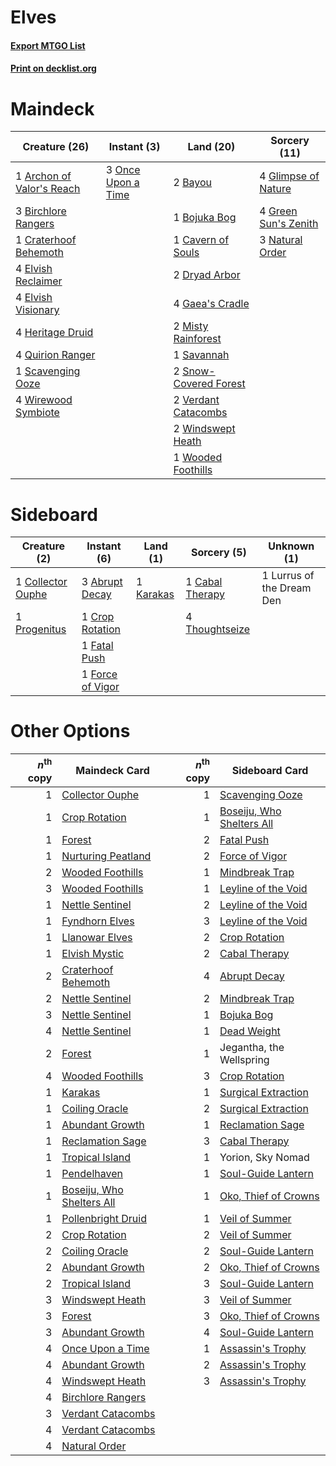 # Elves

#### [Export MTGO List](../collection/Elves/Elves.txt)
#### [Print on decklist.org](http://decklist.org/?deckmain=1%09Archon%20of%20Valor's%20Reach%0A2%09Bayou%0A3%09Birchlore%20Rangers%0A1%09Bojuka%20Bog%0A1%09Cavern%20of%20Souls%0A1%09Craterhoof%20Behemoth%0A2%09Dryad%20Arbor%0A4%09Elvish%20Reclaimer%0A4%09Elvish%20Visionary%0A4%09Gaea's%20Cradle%0A4%09Glimpse%20of%20Nature%0A4%09Green%20Sun's%20Zenith%0A4%09Heritage%20Druid%0A2%09Misty%20Rainforest%0A3%09Natural%20Order%0A3%09Once%20Upon%20a%20Time%0A4%09Quirion%20Ranger%0A1%09Savannah%0A1%09Scavenging%20Ooze%0A2%09Snow-Covered%20Forest%0A2%09Verdant%20Catacombs%0A2%09Windswept%20Heath%0A4%09Wirewood%20Symbiote%0A1%09Wooded%20Foothills&deckside=3%09Abrupt%20Decay%0A1%09Cabal%20Therapy%0A1%09Collector%20Ouphe%0A1%09Crop%20Rotation%0A1%09Fatal%20Push%0A1%09Force%20of%20Vigor%0A1%09Karakas%0A1%09Lurrus%20of%20the%20Dream%20Den%0A1%09Progenitus%0A4%09Thoughtseize)
# Maindeck

|                                           Creature (26)                                            |                                         Instant (3)                                         |                                           Land (20)                                            |                                         Sorcery (11)                                          |
|----------------------------------------------------------------------------------------------------|---------------------------------------------------------------------------------------------|------------------------------------------------------------------------------------------------|-----------------------------------------------------------------------------------------------|
|1 [Archon of Valor's Reach](http://gatherer.wizards.com/Pages/Card/Details.aspx?multiverseid=446042)|3 [Once Upon a Time](http://gatherer.wizards.com/Pages/Card/Details.aspx?multiverseid=473131)|2 [Bayou](http://gatherer.wizards.com/Pages/Card/Details.aspx?multiverseid=879)                 |4 [Glimpse of Nature](http://gatherer.wizards.com/Pages/Card/Details.aspx?multiverseid=75241)  |
|3 [Birchlore Rangers](http://gatherer.wizards.com/Pages/Card/Details.aspx?multiverseid=39836)       |                                                                                             |1 [Bojuka Bog](http://gatherer.wizards.com/Pages/Card/Details.aspx?multiverseid=376269)         |4 [Green Sun's Zenith](http://gatherer.wizards.com/Pages/Card/Details.aspx?multiverseid=413711)|
|1 [Craterhoof Behemoth](http://gatherer.wizards.com/Pages/Card/Details.aspx?multiverseid=240027)    |                                                                                             |1 [Cavern of Souls](http://gatherer.wizards.com/Pages/Card/Details.aspx?multiverseid=278058)    |3 [Natural Order](http://gatherer.wizards.com/Pages/Card/Details.aspx?multiverseid=413719)     |
|4 [Elvish Reclaimer](http://gatherer.wizards.com/Pages/Card/Details.aspx?multiverseid=466923)       |                                                                                             |2 [Dryad Arbor](http://gatherer.wizards.com/Pages/Card/Details.aspx?multiverseid=136196)        |                                                                                               |
|4 [Elvish Visionary](http://gatherer.wizards.com/Pages/Card/Details.aspx?multiverseid=175124)       |                                                                                             |4 [Gaea's Cradle](http://gatherer.wizards.com/Pages/Card/Details.aspx?multiverseid=10422)       |                                                                                               |
|4 [Heritage Druid](http://gatherer.wizards.com/Pages/Card/Details.aspx?multiverseid=413713)         |                                                                                             |2 [Misty Rainforest](http://gatherer.wizards.com/Pages/Card/Details.aspx?multiverseid=405102)   |                                                                                               |
|4 [Quirion Ranger](http://gatherer.wizards.com/Pages/Card/Details.aspx?multiverseid=3674)           |                                                                                             |1 [Savannah](http://gatherer.wizards.com/Pages/Card/Details.aspx?multiverseid=881)              |                                                                                               |
|1 [Scavenging Ooze](http://gatherer.wizards.com/Pages/Card/Details.aspx?multiverseid=420783)        |                                                                                             |2 [Snow-Covered Forest](http://gatherer.wizards.com/Pages/Card/Details.aspx?multiverseid=121192)|                                                                                               |
|4 [Wirewood Symbiote](http://gatherer.wizards.com/Pages/Card/Details.aspx?multiverseid=159322)      |                                                                                             |2 [Verdant Catacombs](http://gatherer.wizards.com/Pages/Card/Details.aspx?multiverseid=405113)  |                                                                                               |
|                                                                                                    |                                                                                             |2 [Windswept Heath](http://gatherer.wizards.com/Pages/Card/Details.aspx?multiverseid=405115)    |                                                                                               |
|                                                                                                    |                                                                                             |1 [Wooded Foothills](http://gatherer.wizards.com/Pages/Card/Details.aspx?multiverseid=405116)   |                                                                                               |


# Sideboard

|                                        Creature (2)                                        |                                        Instant (6)                                        |                                      Land (1)                                      |                                       Sorcery (5)                                        |       Unknown (1)       |
|--------------------------------------------------------------------------------------------|-------------------------------------------------------------------------------------------|------------------------------------------------------------------------------------|------------------------------------------------------------------------------------------|-------------------------|
|1 [Collector Ouphe](http://gatherer.wizards.com/Pages/Card/Details.aspx?multiverseid=464107)|3 [Abrupt Decay](http://gatherer.wizards.com/Pages/Card/Details.aspx?multiverseid=456061)  |1 [Karakas](http://gatherer.wizards.com/Pages/Card/Details.aspx?multiverseid=413782)|1 [Cabal Therapy](http://gatherer.wizards.com/Pages/Card/Details.aspx?multiverseid=413625)|1 Lurrus of the Dream Den|
|1 [Progenitus](http://gatherer.wizards.com/Pages/Card/Details.aspx?multiverseid=179496)     |1 [Crop Rotation](http://gatherer.wizards.com/Pages/Card/Details.aspx?multiverseid=417430) |                                                                                    |4 [Thoughtseize](http://gatherer.wizards.com/Pages/Card/Details.aspx?multiverseid=438676) |                         |
|                                                                                            |1 [Fatal Push](http://gatherer.wizards.com/Pages/Card/Details.aspx?multiverseid=423724)    |                                                                                    |                                                                                          |                         |
|                                                                                            |1 [Force of Vigor](http://gatherer.wizards.com/Pages/Card/Details.aspx?multiverseid=464113)|                                                                                    |                                                                                          |                         |


# Other Options

|*n*<sup>th</sup> copy|                                           Maindeck Card                                           |*n*<sup>th</sup> copy|                                          Sideboard Card                                           |
|--------------------:|---------------------------------------------------------------------------------------------------|--------------------:|---------------------------------------------------------------------------------------------------|
|                    1|[Collector Ouphe](http://gatherer.wizards.com/Pages/Card/Details.aspx?multiverseid=464107)         |                    1|[Scavenging Ooze](http://gatherer.wizards.com/Pages/Card/Details.aspx?multiverseid=420783)         |
|                    1|[Crop Rotation](http://gatherer.wizards.com/Pages/Card/Details.aspx?multiverseid=417430)           |                    1|[Boseiju, Who Shelters All](http://gatherer.wizards.com/Pages/Card/Details.aspx?multiverseid=75305)|
|                    1|[Forest](http://gatherer.wizards.com/Pages/Card/Details.aspx?multiverseid=439860)                  |                    2|[Fatal Push](http://gatherer.wizards.com/Pages/Card/Details.aspx?multiverseid=423724)              |
|                    1|[Nurturing Peatland](http://gatherer.wizards.com/Pages/Card/Details.aspx?multiverseid=464192)      |                    2|[Force of Vigor](http://gatherer.wizards.com/Pages/Card/Details.aspx?multiverseid=464113)          |
|                    2|[Wooded Foothills](http://gatherer.wizards.com/Pages/Card/Details.aspx?multiverseid=405116)        |                    1|[Mindbreak Trap](http://gatherer.wizards.com/Pages/Card/Details.aspx?multiverseid=197532)          |
|                    3|[Wooded Foothills](http://gatherer.wizards.com/Pages/Card/Details.aspx?multiverseid=405116)        |                    1|[Leyline of the Void](http://gatherer.wizards.com/Pages/Card/Details.aspx?multiverseid=107682)     |
|                    1|[Nettle Sentinel](http://gatherer.wizards.com/Pages/Card/Details.aspx?multiverseid=442171)         |                    2|[Leyline of the Void](http://gatherer.wizards.com/Pages/Card/Details.aspx?multiverseid=107682)     |
|                    1|[Fyndhorn Elves](http://gatherer.wizards.com/Pages/Card/Details.aspx?multiverseid=2568)            |                    3|[Leyline of the Void](http://gatherer.wizards.com/Pages/Card/Details.aspx?multiverseid=107682)     |
|                    1|[Llanowar Elves](http://gatherer.wizards.com/Pages/Card/Details.aspx?multiverseid=129626)          |                    2|[Crop Rotation](http://gatherer.wizards.com/Pages/Card/Details.aspx?multiverseid=417430)           |
|                    1|[Elvish Mystic](http://gatherer.wizards.com/Pages/Card/Details.aspx?multiverseid=389499)           |                    2|[Cabal Therapy](http://gatherer.wizards.com/Pages/Card/Details.aspx?multiverseid=413625)           |
|                    2|[Craterhoof Behemoth](http://gatherer.wizards.com/Pages/Card/Details.aspx?multiverseid=240027)     |                    4|[Abrupt Decay](http://gatherer.wizards.com/Pages/Card/Details.aspx?multiverseid=456061)            |
|                    2|[Nettle Sentinel](http://gatherer.wizards.com/Pages/Card/Details.aspx?multiverseid=442171)         |                    2|[Mindbreak Trap](http://gatherer.wizards.com/Pages/Card/Details.aspx?multiverseid=197532)          |
|                    3|[Nettle Sentinel](http://gatherer.wizards.com/Pages/Card/Details.aspx?multiverseid=442171)         |                    1|[Bojuka Bog](http://gatherer.wizards.com/Pages/Card/Details.aspx?multiverseid=376269)              |
|                    4|[Nettle Sentinel](http://gatherer.wizards.com/Pages/Card/Details.aspx?multiverseid=442171)         |                    1|[Dead Weight](http://gatherer.wizards.com/Pages/Card/Details.aspx?multiverseid=452817)             |
|                    2|[Forest](http://gatherer.wizards.com/Pages/Card/Details.aspx?multiverseid=439860)                  |                    1|Jegantha, the Wellspring                                                                           |
|                    4|[Wooded Foothills](http://gatherer.wizards.com/Pages/Card/Details.aspx?multiverseid=405116)        |                    3|[Crop Rotation](http://gatherer.wizards.com/Pages/Card/Details.aspx?multiverseid=417430)           |
|                    1|[Karakas](http://gatherer.wizards.com/Pages/Card/Details.aspx?multiverseid=413782)                 |                    1|[Surgical Extraction](http://gatherer.wizards.com/Pages/Card/Details.aspx?multiverseid=397706)     |
|                    1|[Coiling Oracle](http://gatherer.wizards.com/Pages/Card/Details.aspx?multiverseid=405176)          |                    2|[Surgical Extraction](http://gatherer.wizards.com/Pages/Card/Details.aspx?multiverseid=397706)     |
|                    1|[Abundant Growth](http://gatherer.wizards.com/Pages/Card/Details.aspx?multiverseid=240017)         |                    1|[Reclamation Sage](http://gatherer.wizards.com/Pages/Card/Details.aspx?multiverseid=389651)        |
|                    1|[Reclamation Sage](http://gatherer.wizards.com/Pages/Card/Details.aspx?multiverseid=389651)        |                    3|[Cabal Therapy](http://gatherer.wizards.com/Pages/Card/Details.aspx?multiverseid=413625)           |
|                    1|[Tropical Island](http://gatherer.wizards.com/Pages/Card/Details.aspx?multiverseid=884)            |                    1|Yorion, Sky Nomad                                                                                  |
|                    1|[Pendelhaven](http://gatherer.wizards.com/Pages/Card/Details.aspx?multiverseid=442233)             |                    1|[Soul-Guide Lantern](http://gatherer.wizards.com/Pages/Card/Details.aspx?multiverseid=476488)      |
|                    1|[Boseiju, Who Shelters All](http://gatherer.wizards.com/Pages/Card/Details.aspx?multiverseid=75305)|                    1|[Oko, Thief of Crowns](http://gatherer.wizards.com/Pages/Card/Details.aspx?multiverseid=473159)    |
|                    1|[Pollenbright Druid](http://gatherer.wizards.com/Pages/Card/Details.aspx?multiverseid=461100)      |                    1|[Veil of Summer](http://gatherer.wizards.com/Pages/Card/Details.aspx?multiverseid=466952)          |
|                    2|[Crop Rotation](http://gatherer.wizards.com/Pages/Card/Details.aspx?multiverseid=417430)           |                    2|[Veil of Summer](http://gatherer.wizards.com/Pages/Card/Details.aspx?multiverseid=466952)          |
|                    2|[Coiling Oracle](http://gatherer.wizards.com/Pages/Card/Details.aspx?multiverseid=405176)          |                    2|[Soul-Guide Lantern](http://gatherer.wizards.com/Pages/Card/Details.aspx?multiverseid=476488)      |
|                    2|[Abundant Growth](http://gatherer.wizards.com/Pages/Card/Details.aspx?multiverseid=240017)         |                    2|[Oko, Thief of Crowns](http://gatherer.wizards.com/Pages/Card/Details.aspx?multiverseid=473159)    |
|                    2|[Tropical Island](http://gatherer.wizards.com/Pages/Card/Details.aspx?multiverseid=884)            |                    3|[Soul-Guide Lantern](http://gatherer.wizards.com/Pages/Card/Details.aspx?multiverseid=476488)      |
|                    3|[Windswept Heath](http://gatherer.wizards.com/Pages/Card/Details.aspx?multiverseid=405115)         |                    3|[Veil of Summer](http://gatherer.wizards.com/Pages/Card/Details.aspx?multiverseid=466952)          |
|                    3|[Forest](http://gatherer.wizards.com/Pages/Card/Details.aspx?multiverseid=439860)                  |                    3|[Oko, Thief of Crowns](http://gatherer.wizards.com/Pages/Card/Details.aspx?multiverseid=473159)    |
|                    3|[Abundant Growth](http://gatherer.wizards.com/Pages/Card/Details.aspx?multiverseid=240017)         |                    4|[Soul-Guide Lantern](http://gatherer.wizards.com/Pages/Card/Details.aspx?multiverseid=476488)      |
|                    4|[Once Upon a Time](http://gatherer.wizards.com/Pages/Card/Details.aspx?multiverseid=473131)        |                    1|[Assassin's Trophy](http://gatherer.wizards.com/Pages/Card/Details.aspx?multiverseid=452902)       |
|                    4|[Abundant Growth](http://gatherer.wizards.com/Pages/Card/Details.aspx?multiverseid=240017)         |                    2|[Assassin's Trophy](http://gatherer.wizards.com/Pages/Card/Details.aspx?multiverseid=452902)       |
|                    4|[Windswept Heath](http://gatherer.wizards.com/Pages/Card/Details.aspx?multiverseid=405115)         |                    3|[Assassin's Trophy](http://gatherer.wizards.com/Pages/Card/Details.aspx?multiverseid=452902)       |
|                    4|[Birchlore Rangers](http://gatherer.wizards.com/Pages/Card/Details.aspx?multiverseid=39836)        |                     |                                                                                                   |
|                    3|[Verdant Catacombs](http://gatherer.wizards.com/Pages/Card/Details.aspx?multiverseid=405113)       |                     |                                                                                                   |
|                    4|[Verdant Catacombs](http://gatherer.wizards.com/Pages/Card/Details.aspx?multiverseid=405113)       |                     |                                                                                                   |
|                    4|[Natural Order](http://gatherer.wizards.com/Pages/Card/Details.aspx?multiverseid=413719)           |                     |                                                                                                   |

